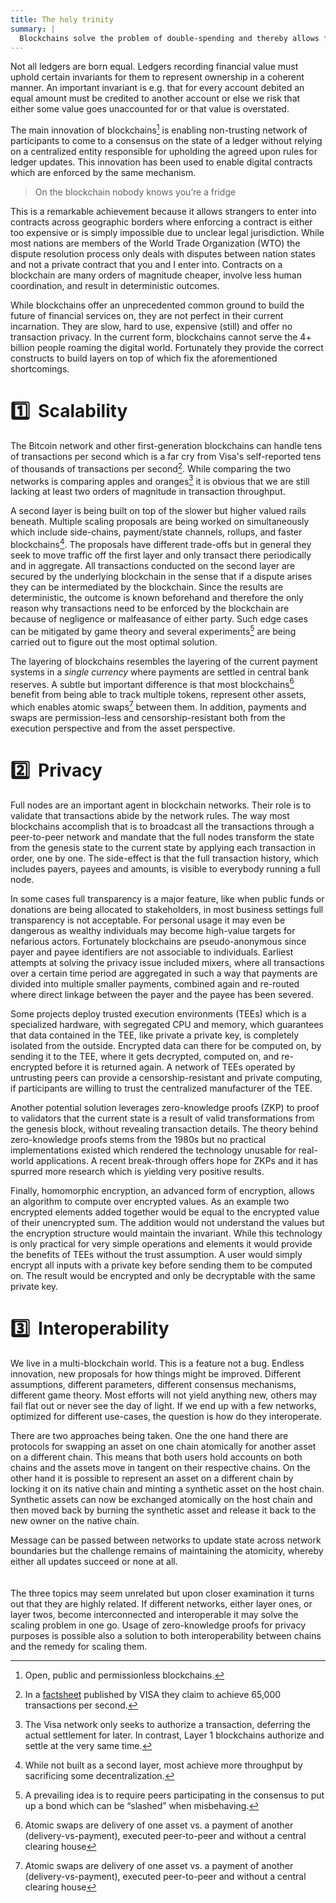 ```yaml
---
title: The holy trinity 
summary: |
  Blockchains solve the problem of double-spending and thereby allows financial ledgers to be distributed among peers who maintain the invariants collectively without resorting to entrusting a centralized entity with the ledger. At the same time technical limitations still remain, hindering greater adoption of the technology. We identify the biggest unsolved challenges and what it takes to crack the nut. 🥜
---
```


Not all ledgers are born equal. Ledgers recording financial value must uphold certain invariants for them to represent ownership in a coherent manner. An important invariant is e.g. that for every account debited an equal amount must be credited to another account or else we risk that either some value goes unaccounted for or that value is overstated. 

The main innovation of blockchains[^1] is enabling non-trusting network of participants to come to a consensus on the state of a ledger without relying on a centralized entity responsible for upholding the agreed upon rules for ledger updates. This innovation has been used to enable digital contracts which are enforced by the same mechanism. 

> On the blockchain nobody knows you’re a fridge

This is a remarkable achievement because it allows strangers to enter into contracts across geographic borders where enforcing a contract is either too expensive or is simply impossible due to unclear legal jurisdiction. While most nations are members of the World Trade Organization (WTO) the dispute resolution process only deals with disputes between nation states and not a private contract that you and I enter into. Contracts on a blockchain are many orders of magnitude cheaper, involve less human coordination, and result in deterministic outcomes. 

While blockchains offer an unprecedented common ground to build the future of financial services on, they are not perfect in their current incarnation. They are slow, hard to use, expensive (still) and offer no transaction privacy. In the current form, blockchains cannot serve the 4+ billion people roaming the digital world. Fortunately they provide the correct constructs to build layers on top of which fix the aforementioned shortcomings. 

[^1]: Open, public and permissionless blockchains.

# 1️⃣ &nbsp;Scalability

The Bitcoin network and other first-generation blockchains can handle tens of transactions per second which is a far cry from Visa's self-reported tens of thousands of transactions per second[^visa]. While comparing the two networks is comparing apples and oranges[^2] it is obvious that we are still lacking at least two orders of magnitude in transaction throughput.

A second layer is being built on top of the slower but higher valued rails beneath. Multiple scaling proposals are being worked on simultaneously which include side-chains, payment/state channels, rollups, and faster blockchains[^3]. The proposals have different trade-offs but in general they seek to move traffic off the first layer and only transact there periodically and in aggregate. All transactions conducted on the second layer are secured by the underlying blockchain in the sense that if a dispute arises they can be intermediated by the blockchain. Since the results are deterministic, the outcome is known beforehand and therefore the only reason why transactions need to be enforced by the blockchain are because of negligence or malfeasance of either party. Such edge cases can be mitigated by game theory and several experiments[^4] are being carried out to figure out the most optimal solution.

The layering of blockchains resembles the layering of the current payment systems in a *single currency* where payments are settled in central bank reserves. A subtle but important difference is that most blockchains[^5] benefit from being able to track multiple tokens, represent other assets, which enables atomic swaps[^5] between them. In addition, payments and swaps are permission-less and censorship-resistant both from the execution perspective and from the asset perspective.

[^visa]: In a [factsheet](https://usa.visa.com/dam/VCOM/download/corporate/media/visanet-technology/aboutvisafactsheet.pdf) published by VISA they claim to achieve 65,000 transactions per second.

[^2]: The Visa network only seeks to authorize a transaction, deferring the actual settlement for later. In contrast, Layer 1 blockchains authorize and settle at the very same time.

[^3]: While not built as a second layer, most achieve more throughput by sacrificing some decentralization. 

[^4]: A prevailing idea is to require peers participating in the consensus to put up a bond which can be “slashed” when misbehaving.

[^5]: Atomic swaps are delivery of one asset vs. a payment of another (delivery-vs-payment), executed peer-to-peer and without a central clearing house

# 2️⃣ &nbsp;Privacy

Full nodes are an important agent in blockchain networks. Their role is to validate that transactions abide by the network rules. The way most blockchains accomplish that is to broadcast all the transactions through a peer-to-peer network and mandate that the full nodes transform the state from the genesis state to the current state by applying each transaction in order, one by one. The side-effect is that the full transaction history, which includes payers, payees and amounts, is visible to everybody running a full node. 

In some cases full transparency is a major feature, like when public funds or donations are being allocated to stakeholders, in most business settings full transparency is not acceptable. For personal usage it may even be dangerous as wealthy individuals may become high-value targets for nefarious actors. Fortunately blockchains are pseudo-anonymous since payer and payee identifiers are not associable to individuals. Earliest attempts at solving the privacy issue included mixers, where all transactions over a certain time period are aggregated in such a way that payments are divided into multiple smaller payments, combined again and re-routed where direct linkage between the payer and the payee has been severed. 

Some projects deploy trusted execution environments (TEEs) which is a specialized hardware, with segregated CPU and memory, which guarantees that data contained in the TEE, like private a private key, is completely isolated from the outside. Encrypted data can there for be computed on, by sending it to the TEE, where it gets decrypted, computed on, and re-encrypted before it is returned again. A network of TEEs operated by untrusting peers can provide a censorship-resistant and private computing, if participants are willing to trust the centralized manufacturer of the TEE.

Another potential solution leverages zero-knowledge proofs (ZKP) to proof to validators that the current state is a result of valid transformations from the genesis block, without revealing transaction details. The theory behind zero-knowledge proofs stems from the 1980s but no practical implementations existed which rendered the technology unusable for real-world applications. A recent break-through offers hope for ZKPs and it has spurred more research which is yielding very positive results. 

Finally, homomorphic encryption, an advanced form of encryption, allows an algorithm to compute over encrypted values. As an example two encrypted elements added together would be equal to the encrypted value of their unencrypted sum. The addition would not understand the values but the encryption structure would maintain the invariant. While this technology is only practical for very simple operations and elements it would provide the benefits of TEEs without the trust assumption. A user would simply encrypt all inputs with a private key before sending them to be computed on. The result would be encrypted and only be decryptable with the same private key. 

# 3️⃣ &nbsp;Interoperability

We live in a multi-blockchain world. This is a feature not a bug. Endless innovation, new proposals for how things might be improved. Different assumptions, different parameters, different consensus mechanisms, different game theory. Most efforts will not yield anything new, others may fail flat out or never see the day of light. If we end up with a few networks, optimized for different use-cases, the question is how do they interoperate. 

There are two approaches being taken. One the one hand there are protocols for swapping an asset on one chain atomically for another asset on a different chain. This means that both users hold accounts on both chains and the assets move in tangent on their respective chains. On the other hand it is possible to represent an asset on a different chain by locking it on its native chain and minting a synthetic asset on the host chain. Synthetic assets can now be exchanged atomically on the host chain and then moved back by burning the synthetic asset and release it back to the new owner on the native chain.

Message can be passed between networks to update state across network boundaries but the challenge remains of maintaining the atomicity, whereby either all updates succeed or none at all.
\
\
\
The three topics may seem unrelated but upon closer examination it turns out that they are highly related. If different networks, either layer ones, or layer twos, become interconnected and interoperable it may solve the scaling problem in one go. Usage of zero-knowledge proofs for privacy purposes is possible also a solution to both interoperability between chains and the remedy for scaling them.
